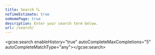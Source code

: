 ```yaml
---
title: Search 🔍️
noTimeEstimate: true
noHomePage: true
description: Enter your search term below.
url: /search/
---
```


<style>
.gcsc-branding,
table.gsc-resultsHeader,
td.gsc-search-button,
td.gsib_b {
  display: none;
}

table,
table.gsc-search-box,
.gsib_a,
.gsc-above-wrapper-area,
.cse .gsc-control-cse,
.gsc-control-cse,
table tbody tr,
.gsc-input-box,
table tbody td,
.gsst_a,
input[type=text]:focus,
td.gsc-input {
  padding: 0;
  margin: 0;
  border: none;
  box-shadow: none;
}

table tbody tr:nth-child(odd) {
  background-color: white;
}

.gsc-result .gs-title,
.gsc-input-box {
  height: inherit;
  text-decoration: none;
}

div#gsc-iw-id1 {
  border: 1px solid black;
}

td#gs_tti50 {
  padding: 1em;
}

.cse .gsc-search-button input.gsc-search-button-v2,
input.gsc-search-button-v2 {
  height: auto;
  width: auto;
}

.gsc-results-wrapper-nooverlay.gsc-results-wrapper-visible {
  margin-top: 2em;
}

a.gsst_a {
  border-bottom: none !important;
}

.gsc-search-box-tools .gsc-search-box .gsc-input {
  padding-right: 0;
}

table.gsc-search-box {
    display: inline-table;
}

.gsc-selected-option-container {
  max-width: 100%;
}

.gsc-refinementsArea {
  display: none;
}

.gsc-tabsArea > div {
  overflow: hidden;
}

</style>

<script>
  (function() {
    var cx = '008213476470887739041:759yvnjfd8i';
    var gcse = document.createElement('script');
    gcse.type = 'text/javascript';
    gcse.async = true;
    gcse.src = 'https://cse.google.com/cse.js?cx=' + cx;
    var s = document.getElementsByTagName('script')[0];
    s.parentNode.insertBefore(gcse, s);
  })();
</script>

<gcse:search enableHistory="true" autoCompleteMaxCompletions="5" autoCompleteMatchType="any"></gcse:search>
